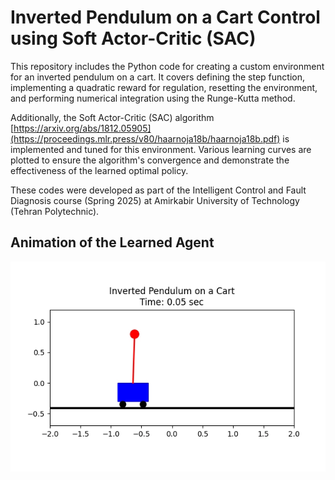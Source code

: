 # Inverted Pendulum on a Cart Control using Soft Actor-Critic (SAC)
This repository includes the Python code for creating a custom environment for an inverted pendulum on a cart. It covers defining the step function, implementing a quadratic reward for regulation, resetting the environment, and performing numerical integration using the Runge-Kutta method.

Additionally, the Soft Actor-Critic (SAC) algorithm [https://arxiv.org/abs/1812.05905](https://proceedings.mlr.press/v80/haarnoja18b/haarnoja18b.pdf) is implemented and tuned for this environment. Various learning curves are plotted to ensure the algorithm's convergence and demonstrate the effectiveness of the learned optimal policy.

These codes were developed as part of the Intelligent Control and Fault Diagnosis course (Spring 2025) at Amirkabir University of Technology (Tehran Polytechnic).

## Animation of the Learned Agent
![Animation](inverted_pendulum_render.gif)
